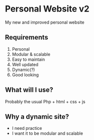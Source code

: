 # Personal Website v2
My new and improved personal website


## Requirements
1) Personal
2) Modular & scalable
3) Easy to maintain
4) Well updated
5) Dynamic(?)
6) Good looking

## What will I use?
Probably the usual Php + html + css + js

## Why a dynamic site?
- I need practice
- I want it to be modular and scalable
